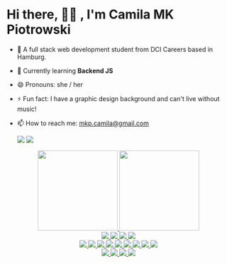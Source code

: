 # Hi there, 👋🏽 , I'm Camila MK Piotrowski

- 🔭 A full stack web development student from DCI Careers based in Hamburg.
- 🌱 Currently learning **Backend JS**
- 😄 Pronouns: she / her
- ⚡ Fun fact: I have a graphic design background and can't live without music!
- 📫 How to reach me: mkp.camila@gmail.com

  <div>
  <a href="https://www.linkedin.com/in/camila-mkp/" target="_blank"><img src="https://img.shields.io/badge/LinkedIn-0077B5?style=for-the-badge&logo=linkedin&logoColor=white" target="_blank"></a>
  <a href = "mailto:mkp.camila@gmail.com"><img src="https://img.shields.io/badge/Gmail-D14836?style=for-the-badge&logo=gmail&logoColor=white" target="_blank"></a>
</div>

<div align="center">
  <a href="https://github.com/camilamkp">
  <img height="180em" src="https://github-readme-stats.vercel.app/api?username=camilamkp&show_icons=true&theme=radical&include_all_commits=true&count_private=true"/>
  <img height="180em" src="https://github-readme-stats.vercel.app/api/top-langs/?username=camilamkp&layout=compact&langs_count=7&theme=radical"/>
</div>
  
  <div align="center">
  <img src="https://img.shields.io/badge/MongoDB-4EA94B?style=for-the-badge&logo=mongodb&logoColor=white" target="_blank">
    <img src="https://img.shields.io/badge/Express.js-404D59?style=for-the-badge" target="_blank">
    <img src="https://img.shields.io/badge/React-20232A?style=for-the-badge&logo=react&logoColor=61DAFB" target="_blank">
    <img src="https://img.shields.io/badge/Node.js-43853D?style=for-the-badge&logo=node.js&logoColor=white" target="_blank">
   </div>
  
<div align="center">
  <img src="https://img.shields.io/badge/HTML5-E34F26?style=for-the-badge&logo=html5&logoColor=white" target="_blank">
  <img src="https://img.shields.io/badge/CSS3-1572B6?style=for-the-badge&logo=css3&logoColor=white" target="_blank">
   <img src="https://img.shields.io/badge/JavaScript-F7DF1E?style=for-the-badge&logo=javascript&logoColor=black" target="_blank">
  <img src="https://img.shields.io/badge/Sass-CC6699?style=for-the-badge&logo=sass&logoColor=white" target="_blank">
  <img src="https://img.shields.io/badge/Markdown-000000?style=for-the-badge&logo=markdown&logoColor=white" target="_blank">
  <img src="https://img.shields.io/badge/Tailwind_CSS-38B2AC?style=for-the-badge&logo=tailwind-css&logoColor=white" target="_blank">
  <img src="https://img.shields.io/badge/Bootstrap-563D7C?style=for-the-badge&logo=bootstrap&logoColor=white" target="_blank">
  <img src="https://img.shields.io/badge/Material--UI-0081CB?style=for-the-badge&logo=material-ui&logoColor=white" target="_blank">
  <img src="https://img.shields.io/badge/TypeScript-007ACC?style=for-the-badge&logo=typescript&logoColor=white" target="_blank">
</div>
  
  <div align="center">
  <img src="https://aleen42.github.io/badges/src/photoshop.svg" target="_blank">
    <img src="https://aleen42.github.io/badges/src/illustrator.svg" target="_blank">
    <img src="https://aleen42.github.io/badges/src/after_effects.svg" target="_blank">
    <img src="https://aleen42.github.io/badges/src/premiere.svg" target="_blank">
</div>


